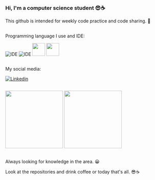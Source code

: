 ### Hi, I'm a computer science student 😎☕
 
 This github is intended for weekly code practice and code sharing. 🤗
 ##
 Programming language I use and IDE:
 
![IDE](https://img.shields.io/badge/Visual_Studio_Code-0078D4?style=for-the-badge&logo=visual%20studio%20code&logoColor=white)
![IDE](https://img.shields.io/badge/Eclipse-2C2255?style=for-the-badge&logo=eclipse&logoColor=white)
  <img height="40" width="40" src="https://cdn.jsdelivr.net/gh/devicons/devicon/icons/java/java-original.svg" />
   <img height="40" width="40" src="https://cdn.jsdelivr.net/gh/devicons/devicon/icons/dart/dart-original-wordmark.svg" />
           
##
 My social media:
 
[![Linkedin](https://img.shields.io/badge/LinkedIn-0077B5?style=for-the-badge&logo=linkedin&logoColor=white)](https://www.linkedin.com/in/hanspeterdietiker)
##

<div>
<img height="180em" src="https://github-readme-stats.vercel.app/api?username=hanspeterdietiker&theme=gotham&show_icons=true"/>

<img height="180em" src="https://github-readme-stats.vercel.app/api/top-langs/?username=hanspeterdietiker&theme=gotham"/>
</div>

##

Always looking for knowledge in the area. 😀

Look at the repositories and drink coffee or today that's all. 😎☕
